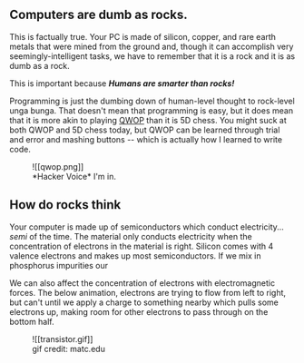 ## Computers are dumb as rocks.

This is factually true. Your PC is made of silicon, copper, and rare earth metals that were mined from the ground and, though it can accomplish very seemingly-intelligent tasks, we have to remember that it is a rock and it is as dumb as a rock.

This is important because _**Humans are smarter than rocks!**_

Programming is just the dumbing down of human-level thought to rock-level unga bunga. That doesn't mean that programming is easy, but it does mean that it is more akin to playing [QWOP](http://www.foddy.net/Athletics.html) than it is 5D chess. You might suck at both QWOP and 5D chess today, but QWOP can be  learned through trial and error and mashing buttons -- which is actually how I learned to write code.
<figure markdown>
	![[qwop.png]]
  <figcaption>*Hacker Voice* I'm in.</figcaption>
</figure>

## How do rocks think

Your computer is made up of semiconductors which conduct electricity... *semi* of the time. The material only conducts electricity when the concentration of electrons in the material is right. Silicon comes with 4 valence electrons and makes up most semiconductors. If we mix in phosphorus impurities our 

We can also affect the concentration of electrons with electromagnetic forces. The below animation, electrons are trying to flow from left to right, but can't until we apply a charge to something nearby which pulls some electrons up, making room for other electrons to pass through on the bottom half.
<figure markdown>
	![[transistor.gif]]
  <figcaption>gif credit: matc.edu </figcaption>
</figure>
